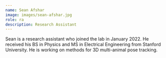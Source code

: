 ```yaml
---
name: Sean Afshar
image: images/sean-afshar.jpg
role: ra
description: Research Assistant
---
```


Sean is a research assistant who joined the lab in January 2022. He received his BS in Physics and MS in Electrical Engineering from Stanford University. He is working on methods for 3D multi-animal pose tracking.